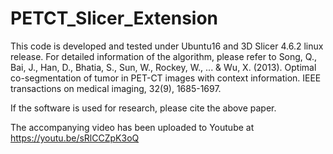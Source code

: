 # PETCT_Slicer_Extension

This code is developed and tested under Ubuntu16 and 3D Slicer 4.6.2 linux release.
For detailed information of the algorithm, please refer to 
Song, Q., Bai, J., Han, D., Bhatia, S., Sun, W., Rockey, W., ... & Wu, X. (2013). Optimal co-segmentation of tumor 
in PET-CT images with context information. IEEE transactions on medical imaging, 32(9), 1685-1697.

If the software is used for research, please cite the above paper.

The accompanying video has been uploaded to Youtube at
https://youtu.be/sRlCCZpK3oQ
